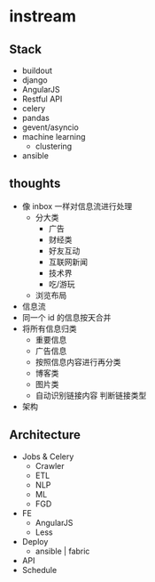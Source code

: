 # instream

## Stack

- buildout
- django
- AngularJS
- Restful API
- celery
- pandas
- gevent/asyncio
- machine learning
    + clustering
- ansible

## thoughts

- 像 inbox 一样对信息流进行处理
    + 分大类
        * 广告
        * 财经类
        * 好友互动
        * 互联网新闻
        * 技术界
        * 吃/游玩
    + 浏览布局
- 信息流
- 同一个 id 的信息按天合并
- 将所有信息归类
    + 重要信息
    + 广告信息
    + 按照信息内容进行再分类
    + 博客类
    + 图片类
    + 自动识别链接内容 判断链接类型
- 架构

## Architecture

- Jobs & Celery
    + Crawler
    + ETL
    + NLP
    + ML
    + FGD
- FE
    + AngularJS
    + Less
- Deploy
    + ansible | fabric
- API
- Schedule
